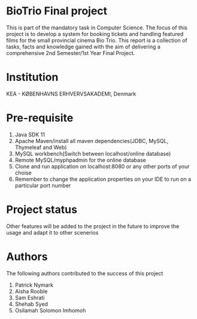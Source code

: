 # BioTrio Final project
This is part of the mandatory task in Computer Science. The focus of this project is to develop a system for booking tickets and handling featured films for the small provincial cinema Bio Trio. This report is a collection of tasks, facts and knowledge gained with the aim of delivering a comprehensive 2nd Semester/1st Year Final Project.  
# Institution
KEA - KØBENHAVNS ERHVERVSAKADEMI, Denmark
# Pre-requisite
1. Java SDK 11
2. Apache Maven/install all maven dependencies(JDBC, MySQL, Thymeleaf and Web)
3. MySQL workbench(Switch between localhost/online database)
4. Remote MySQL/myphpadmin for the online database
5. Clone and run application on localhost:8080 or any other ports of your choise
6. Remember to change the application properties on your IDE to run on a particular port number
# Project status
Other features will be added to the project in the future to improve the usage and adapt it to other scenerios
# Authors 
The following authors contributed to the success of this project
1. Patrick Nymark
2. Aisha Rooble
3. Sam Eshrati
4. Shehab Syed
5. Osilamah Solomon Imhomoh
